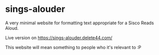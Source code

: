 # sings-alouder

A very minimal website for formatting text appropriate for a Sisco Reads Aloud.

Live version on https://sings-alouder.delete44.com/

This website will mean something to people who it's relevant to :P
